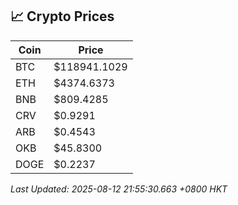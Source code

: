 ## 📈 Crypto Prices

| Coin | Price |
| ---- | ----- |
| BTC | $118941.1029 |
| ETH | $4374.6373 |
| BNB | $809.4285 |
| CRV | $0.9291 |
| ARB | $0.4543 |
| OKB | $45.8300 |
| DOGE | $0.2237 |

_Last Updated: 2025-08-12 21:55:30.663 +0800 HKT_